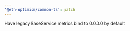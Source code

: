 ```yaml
---
'@eth-optimism/common-ts': patch
---
```


Have legacy BaseService metrics bind to 0.0.0.0 by default
